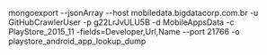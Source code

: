mongoexport --jsonArray --host mobiledata.bigdatacorp.com.br -u GitHubCrawlerUser -p g22LrJvULU5B -d MobileAppsData -c PlayStore_2015_11 -fields=Developer,Url,Name --port 21766 -o playstore_android_app_lookup_dump

